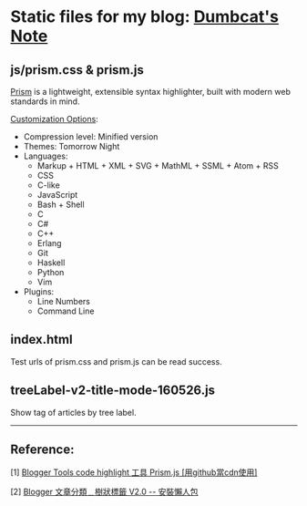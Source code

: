 # Static files for my blog: [Dumbcat's Note](https://dumbcatnote.blogspot.com/)

## **js/prism.css & prism.js**

[Prism](https://prismjs.com/) is a lightweight, extensible syntax highlighter, built with modern web standards in mind.

[Customization Options](https://prismjs.com/download.html#themes=prism-tomorrow&languages=markup+css+clike+javascript+bash+c+csharp+cpp+erlang+git+haskell+python+vim&plugins=line-numbers+command-line):

+ Compression level: Minified version
+ Themes: Tomorrow Night
+ Languages:
  + Markup + HTML + XML + SVG + MathML + SSML + Atom + RSS
  + CSS
  + C-like
  + JavaScript
  + Bash + Shell
  + C
  + C#
  + C++
  + Erlang
  + Git
  + Haskell
  + Python
  + Vim
+ Plugins:
  + Line Numbers
  + Command Line

## **index.html**

Test urls of prism.css and prism.js can be read success.

## **treeLabel-v2-title-mode-160526.js**

Show tag of articles by tree label.

---
## **Reference:**

&#91;1&#93; [Blogger Tools code highlight 工具 Prism.js &#91;用github當cdn使用&#93;](https://www.kdzone.net/2019/05/blogger-tools-code-highlight-prismjs.html)

&#91;2&#93; [Blogger 文章分類﹍樹狀標籤 V2.0 -- 安裝懶人包](https://www.wfublog.com/2016/05/blogger-tree-label-v2.html)